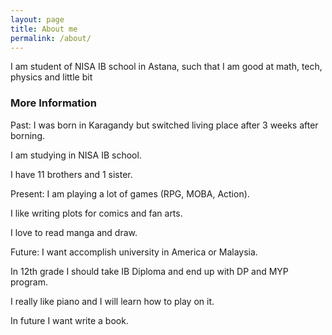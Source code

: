 ```yaml
---
layout: page
title: About me
permalink: /about/
---
```


I am student of NISA IB school in Astana, such that I am good at math, tech, physics and little bit



### More Information

Past:
I was born in Karagandy but switched living place after 3 weeks after borning. 

I am studying in NISA IB school. 

I have 11 brothers and 1 sister.

Present:
I am playing a lot of games (RPG, MOBA, Action). 

I like writing plots for comics and fan arts. 

I love to read manga and draw. 

Future:
I want accomplish university in America or Malaysia. 

In 12th grade I should take IB Diploma and end up with DP and MYP program. 

I really like piano and I will learn how to play on it. 

In future I want write a book. 


